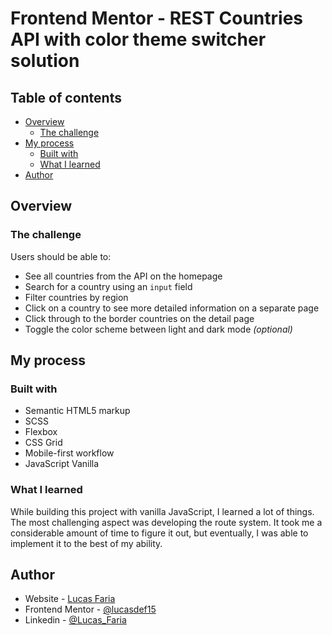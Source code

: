 # Frontend Mentor - REST Countries API with color theme switcher solution

## Table of contents

- [Overview](#overview)
  - [The challenge](#the-challenge)
- [My process](#my-process)
  - [Built with](#built-with)
  - [What I learned](#what-i-learned)
- [Author](#author)


## Overview

### The challenge

Users should be able to:

- See all countries from the API on the homepage
- Search for a country using an `input` field
- Filter countries by region
- Click on a country to see more detailed information on a separate page
- Click through to the border countries on the detail page
- Toggle the color scheme between light and dark mode *(optional)*

## My process

### Built with

- Semantic HTML5 markup
- SCSS
- Flexbox
- CSS Grid
- Mobile-first workflow
- JavaScript Vanilla

### What I learned

While building this project with vanilla JavaScript, I learned a lot of things. The most challenging aspect was developing the route system. It took me a considerable amount of time to figure it out, but eventually, I was able to implement it to the best of my ability.

## Author

- Website - [Lucas Faria](https://lucasffaria.netlify.app/)
- Frontend Mentor - [@lucasdef15](https://www.frontendmentor.io/profile/lucasdef15)
- Linkedin - [@Lucas_Faria](https://www.linkedin.com/in/lucas-f-16b2b3113/)
